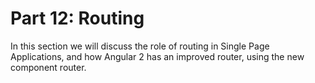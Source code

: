 # Part 12: Routing #

In this section we will discuss the role of routing in Single Page Applications, and how Angular 2 has an improved router, using the new component router.


